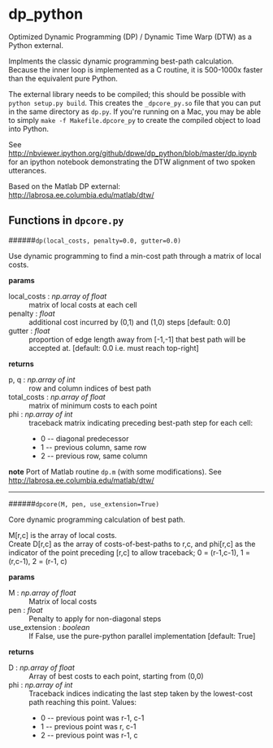 dp_python
=========

Optimized Dynamic Programming (DP) / Dynamic Time Warp (DTW) as a Python external.

Implments the classic dynamic programming best-path calculation.  Because the inner loop is implemented as a C routine, it is 500-1000x faster than the equivalent pure Python.

The external library needs to be compiled; this should be possible with `python setup.py build`.  This creates the `_dpcore_py.so` file that you can put in the same directory as `dp.py`.  If you're running on a Mac, you may be able to simply `make -f Makefile.dpcore_py` to create the compiled object to load into Python.  

See http://nbviewer.ipython.org/github/dpwe/dp_python/blob/master/dp.ipynb for an ipython notebook demonstrating the DTW alignment of two spoken utterances.

Based on the Matlab DP external: http://labrosa.ee.columbia.edu/matlab/dtw/

Functions in `dpcore.py`
------------------------

######`dp(local_costs, penalty=0.0, gutter=0.0)`

Use dynamic programming to find a min-cost path through a matrix 
of local costs.

**params**
<DL>
  <DT>local_costs : <I>np.array of float</I></DT>
    <DD>matrix of local costs at each cell</DD>
  <DT>penalty : <I>float</I></DT>
    <DD>additional cost incurred by (0,1) and (1,0) steps [default: 0.0]</DD>
  <DT>gutter : <I>float</I></DT>
    <DD>proportion of edge length away from [-1,-1] that best path will 
    be accepted at. [default: 0.0 i.e. must reach top-right]</DD>
</DL>

**returns**
<DL>
  <DT>p, q : <I>np.array of int</I></DT>
    <DD>row and column indices of best path</DD>
  <DT>total_costs : <I>np.array of float</I></DT>
    <DD>matrix of minimum costs to each point</DD>
  <DT>phi : <I>np.array of int</I></DT>
    <DD>traceback matrix indicating preceding best-path step for each cell:
       <UL>
         <LI>0  -- diagonal predecessor </LI>
         <LI>1  -- previous column, same row</LI>
         <LI>2  -- previous row, same column</LI>
       </UL></DD>
</DL>

**note**
  Port of Matlab routine `dp.m` (with some modifications).  See 
  http://labrosa.ee.columbia.edu/matlab/dtw/

<HR>

######`dpcore(M, pen, use_extension=True)`

Core dynamic programming calculation of best path.

M[r,c] is the array of local costs.  
Create D[r,c] as the array of costs-of-best-paths to r,c, 
and phi[r,c] as the indicator of the point preceding [r,c] to 
allow traceback; 0 = (r-1,c-1), 1 = (r,c-1), 2 = (r-1, c)

**params**
<DL>
    <DT>M : <I>np.array of float</I></DT>
      <DD>Matrix of local costs</DD>
    <DT>pen : <I>float</I></DT>
      <DD>Penalty to apply for non-diagonal steps</DD>
    <DT>use_extension : <I>boolean</I></DT>
      <DD>If False, use the pure-python parallel implementation [default: True]</DD>
</DL>

**returns**
<DL>
    <DT>D : <I>np.array of float</I></DT>
      <DD>Array of best costs to each point, starting from (0,0)</DD>
    <DT>phi : <I>np.array of int</I></DT>
      <DD>Traceback indices indicating the last step taken by 
      the lowest-cost path reaching this point.  Values:
         <UL>
	   <LI>0  -- previous point was r-1, c-1</LI>
           <LI>1  -- previous point was r, c-1</LI>
           <LI>2  -- previous point was r-1, c</LI>
         </UL></DD>
</DL>
